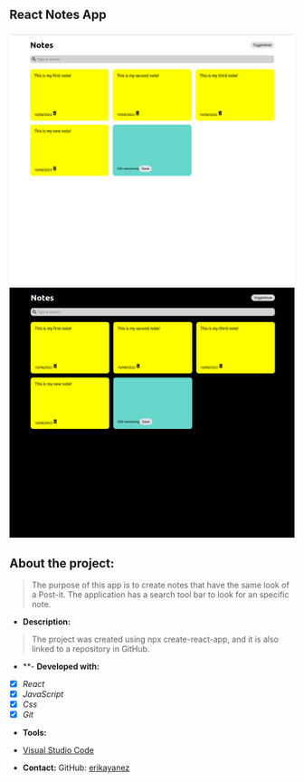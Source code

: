 ## React Notes App

![Note App Light Mode](./src/Images/notes-app-light-mode.png)
![Noe App Dark Mode](./src/Images/notes-app-dark-mode.png)

## About the project:
> The purpose of this app is to create notes that have the same look of a Post-it.  The application has a search tool bar to look for an specific note. 

- **Description:**
> The project was created  using npx create-react-app, and it is also linked to a repository in GitHub.

- **- **Developed with:**
- [x] _React_
- [x] _JavaScript_
- [x] _Css_
- [x] _Git_

- **Tools:**
- [Visual Studio Code](https://code.visualstudio.com/)

- **Contact:**
GitHub: [erikayanez](https://github.com/)<br>
